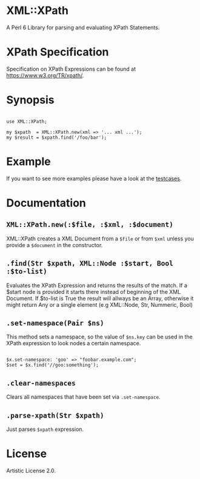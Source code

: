 # XML::XPath

A Perl 6 Library for parsing and evaluating XPath Statements.

# XPath Specification

Specification on XPath Expressions can be found at <https://www.w3.org/TR/xpath/>.

# Synopsis

```Perl6

use XML::XPath;

my $xpath  = XML::XPath.new(xml => '... xml ...');
my $result = $xpath.find('/foo/bar');

```

# Example

If you want to see more examples please have a look at the [testcases](t).

# Documentation

## `XML::XPath.new(:$file, :$xml, :$document)`

XML::XPath creates a XML Document from a `$file` or from `$xml` unless you provide a `$document` in the constructor.

## `.find(Str $xpath, XML::Node :$start, Bool :$to-list)`

Evaluates the XPath Expression and returns the results of the match. If a $start node is provided it starts
there instead of beginning of the XML Document. 
If $to-list is True the result will allways be an Array, otherwise it might return Any or a single element
(e.g XML::Node, Str, Nummeric, Bool)

## `.set-namespace(Pair $ns)`

This method sets a namespace, so the value of `$ns.key` can be used in the XPath expression to look nodes a
certain namespace.

```Perl6

$x.set-namespace: 'goo' => "foobar.example.com";
$set = $x.find('//goo:something');

```

## `.clear-namespaces`

Clears all namespaces that have been set via `.set-namespace`. 

## `.parse-xpath(Str $xpath)`

Just parses `$xpath` expression.

# License

Artistic License 2.0.

